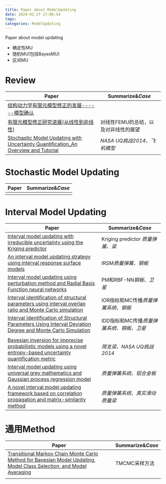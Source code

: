 ```yaml
---
title: Paper about ModelUpdating
date: 2024-02-27 17:06:54
tags: 
categories: ModelUpdating
---
```


Paper about model updating
- 确定性MU
- 随机MU(包括BayesMU)
- 区间MU

<!-- more -->

# Review

| Paper                                                                                                                                                                                       | Summarize&*Case*     |
| ------------------------------------------------------------------------------------------------------------------------------------------------------------------------------------------- | -------------------- |
| [结构动力学有限元模型修正的发展------模型确认](结构动力学有限元模型修正的发展------模型确认.md)                                                                                                                                   |                      |
| [有限元模型修正研究进展(从线性到非线性)](有限元模型修正研究进展(从线性到非线性).md)                                                                                                                                             | 对线性FEMU的总结，以及对非线性的展望 |
| [Stochastic Model Updating with Uncertainty Quantification_An Overview and Tutorial](Stochastic%20Model%20Updating%20with%20Uncertainty%20Quantification_An%20Overview%20and%20Tutorial.md) | *NASA UQ挑战2014、飞机模型* |

# Stochastic Model Updating

| Paper | Summarize&*Case* |
| ----- | ---------------- |
|       |                  |

# Interval Model Updating


| Paper                                                                                                                                                                                                                                                                     | Summarize&*Case*           |
| ------------------------------------------------------------------------------------------------------------------------------------------------------------------------------------------------------------------------------------------------------------------------- | -------------------------- |
| [Interval model updating with irreducible uncertainty using the Kriging predictor](Interval%20model%20updating%20with%20irreducible%20uncertainty%20using%20the%20Kriging%20predictor.md)                                                                                 | Kriging predictor *质量弹簧、梁* |
| [An interval model updating strategy using interval response surface models](An%20interval%20model%20updating%20strategy%20using%20interval%20response%20surface%20models.md)                                                                                             | IRSM*质量弹簧、钢板*              |
| [Interval model updating using perturbation method and Radial Basis Function neural networks](Interval%20model%20updating%20using%20perturbation%20method%20and%20Radial%20Basis%20Function%20neural%20networks.md)                                                       | PM和RBF-NN*钢板、卫星*           |
| [Interval identification of structural parameters using interval overlap ratio and Monte Carlo simulation](Interval%20identification%20of%20structural%20parameters%20using%20interval%20overlap%20ratio%20and%20Monte%20Carlo%20simulation.md)                           | IOR指标和MC传播*质量弹簧系统、钢板*      |
| [Interval Identification of Structural Parameters Using Interval Deviation Degree and Monte Carlo Simulation](Interval%20Identification%20of%20Structural%20Parameters%20Using%20Interval%20Deviation%20Degree%20and%20Monte%20Carlo%20Simulation.md)                     | IDD指标和MC传播*质量弹簧系统、钢板、卫星*   |
|                                                                                                                                                                                                                                                                           |                            |
| [Bayesian inversion for imprecise probabilistic models using a novel entropy-based uncertainty quantification metric](Bayesian%20inversion%20for%20imprecise%20probabilistic%20models%20using%20a%20novel%20entropy-based%20uncertainty%20quantification%20metric.md)<br> | *简支梁、NASA UQ挑战2014*        |
| [Interval model updating using universal grey mathematics and Gaussian process regression model](Interval%20model%20updating%20using%20universal%20grey%20mathematics%20and%20Gaussian%20process%20regression%20model.md)                                                 | *质量弹簧系统、铝合金板*              |
| [A novel interval model updating framework based on correlation propagation and matrix-similarity method](A%20novel%20interval%20model%20updating%20framework%20based%20on%20correlation%20propagation%20and%20matrix-similarity%20method.md)                             | *质量弹簧系统、真实滑动质量梁*           |

# 通用Method


| Paper                                                                                                                                                                                                                                                                         | Summarize&*Case* |
| ----------------------------------------------------------------------------------------------------------------------------------------------------------------------------------------------------------------------------------------------------------------------------- | ---------------- |
| [Transitional Markov Chain Monte Carlo Method for Bayesian Model Updating, Model Class Selection, and Model Averaging](Transitional%20Markov%20Chain%20Monte%20Carlo%20Method%20for%20Bayesian%20Model%20Updating,%20Model%20Class%20Selection,%20and%20Model%20Averaging.md) | TMCMC采样方法        |
|                                                                                                                                                                                                                                                                               |                  |




